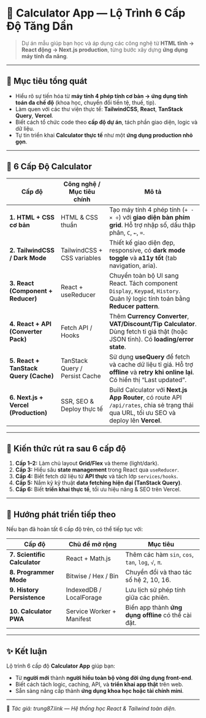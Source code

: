 # 🧮 Calculator App — Lộ Trình 6 Cấp Độ Tăng Dần

> Dự án mẫu giúp bạn học và áp dụng các công nghệ từ **HTML tĩnh → React động → Next.js production**, từng bước xây dựng **ứng dụng máy tính đa năng**.

---

## 🎯 Mục tiêu tổng quát

- Hiểu rõ sự tiến hóa từ **máy tính 4 phép tính cơ bản → ứng dụng tính toán đa chế độ** (khoa học, chuyển đổi tiền tệ, thuế, tip).  
- Làm quen với các thư viện thực tế: **TailwindCSS**, **React**, **TanStack Query**, **Vercel**.  
- Biết cách tổ chức code theo **cấp độ dự án**, tách phần giao diện, logic và dữ liệu.  
- Tự tin triển khai **Calculator thực tế** như một **ứng dụng production nhỏ gọn**.

---

## 🧩 6 Cấp Độ Calculator

| Cấp độ                                  | Công nghệ / Mục tiêu chính      | Mô tả                                                                                                                                                   |
| --------------------------------------- | ------------------------------- | ------------------------------------------------------------------------------------------------------------------------------------------------------- |
| **1. HTML + CSS cơ bản**                | HTML & CSS thuần                | Tạo máy tính 4 phép tính (`+ - × ÷`) với **giao diện bàn phím grid**. Hỗ trợ nhập số, dấu thập phân, `C`, `←`, `=`.                                    |
| **2. TailwindCSS / Dark Mode**          | TailwindCSS + CSS variables     | Thiết kế giao diện đẹp, responsive, có **dark mode toggle** và **a11y tốt** (tab navigation, aria).                                                    |
| **3. React (Component + Reducer)**      | React + useReducer              | Chuyển toàn bộ UI sang React. Tách component `Display`, `Keypad`, `History`. Quản lý logic tính toán bằng **Reducer pattern**.                         |
| **4. React + API (Converter Pack)**     | Fetch API / Hooks               | Thêm **Currency Converter**, **VAT/Discount/Tip Calculator**. Dùng fetch tỉ giá thật (hoặc JSON tĩnh). Có **loading/error state**.                     |
| **5. React + TanStack Query (Cache)**   | TanStack Query / Persist Cache  | Sử dụng **useQuery** để fetch và cache dữ liệu tỉ giá. Hỗ trợ **offline** và **retry khi online lại**. Có hiển thị “Last updated”.                     |
| **6. Next.js + Vercel (Production)**    | SSR, SEO & Deploy thực tế       | Build Calculator với **Next.js App Router**, có route API `/api/rates`, chia sẻ trạng thái qua URL, tối ưu SEO và deploy lên **Vercel**.               |

---

## 🧠 Kiến thức rút ra sau 6 cấp độ

1. **Cấp 1–2:** Làm chủ layout **Grid/Flex** và theme (light/dark).  
2. **Cấp 3:** Hiểu sâu **state management** trong React qua `useReducer`.  
3. **Cấp 4:** Biết fetch dữ liệu từ **API thực** và tách lớp `services/hooks`.  
4. **Cấp 5:** Nắm kỹ kỹ thuật **data fetching hiện đại (TanStack Query)**.  
5. **Cấp 6:** Biết **triển khai thực tế**, tối ưu hiệu năng & SEO trên Vercel.

---

## 🚀 Hướng phát triển tiếp theo

Nếu bạn đã hoàn tất 6 cấp độ trên, có thể tiếp tục với:

| Cấp độ                           | Chủ đề mở rộng                | Mục tiêu                                             |
| -------------------------------- | ----------------------------- | ---------------------------------------------------- |
| **7. Scientific Calculator**     | React + Math.js               | Thêm các hàm `sin`, `cos`, `tan`, `log`, `√`, `π`.  |
| **8. Programmer Mode**           | Bitwise / Hex / Bin           | Chuyển đổi và thao tác số hệ 2, 10, 16.             |
| **9. History Persistence**       | IndexedDB / LocalForage       | Lưu lịch sử phép tính giữa các phiên.               |
| **10. Calculator PWA**           | Service Worker + Manifest     | Biến app thành **ứng dụng offline** có thể cài đặt. |

---

## ✨ Kết luận

Lộ trình 6 cấp độ **Calculator App** giúp bạn:

- Từ **người mới** thành **người hiểu toàn bộ vòng đời ứng dụng front-end**.  
- Biết cách tách logic, caching, API, và **triển khai app thật** trên web.  
- Sẵn sàng nâng cấp thành **ứng dụng khoa học hoặc tài chính mini**.

---

📌 _Tác giả: trung87.link — Hệ thống học React & Tailwind toàn diện._
